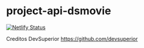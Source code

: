 # project-api-dsmovie
[![Netlify Status](https://api.netlify.com/api/v1/badges/5e8b90db-88bb-4763-a79b-d3f45d9fdc89/deploy-status)](https://app.netlify.com/sites/devrennangalvao/deploys)

Creditos DevSuperior
https://github.com/devsuperior
